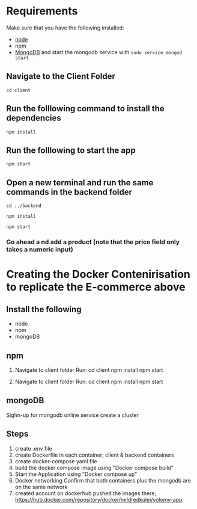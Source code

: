 # Requirements
Make sure that you have the following installed:
- [node](https://www.digitalocean.com/community/tutorials/how-to-install-node-js-on-ubuntu-18-04) 
- npm 
- [MongoDB](https://docs.mongodb.com/manual/tutorial/install-mongodb-on-ubuntu/) and start the mongodb service with `sudo service mongod start`

## Navigate to the Client Folder 
 `cd client`

## Run the folllowing command to install the dependencies 
 `npm install`

## Run the folllowing to start the app
 `npm start`

## Open a new terminal and run the same commands in the backend folder
 `cd ../backend`

 `npm install`

 `npm start`

 ### Go ahead a nd add a product (note that the price field only takes a numeric input)
 
# Creating the Docker Contenirisation to replicate the E-commerce above

 ## Install the following
* node
* npm
* mongoDB

## npm
1. Navigate to client folder
Run:
cd client
npm install
npm start

2. Navigate to client folder
Run:
cd client
npm install
npm start

## mongoDB
Sighn-up for mongodb online service
create a cluster

## Steps
1. create .env file
2. create Dockerfile in each container; client & backend containers
3. create docker-compose yaml file
4. build the docker compose image
 using "Docker compose build"
5. Start the Application
 using "Docker compose up"
6. Docker networking
Confirm that both containers plus the mongodb are on the same network
7. created account on dockerhub
pushed the images there; https://hub.docker.com/repository/docker/mildredkulei/yolomy-app